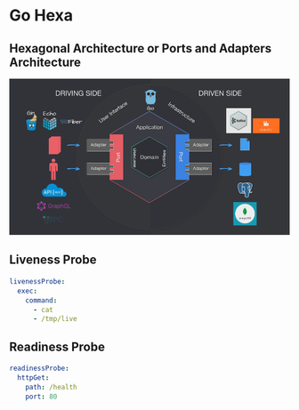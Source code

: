 # Go Hexa

## Hexagonal Architecture or Ports and Adapters Architecture

![Go Hexa](https://github.com/yuttasakcom/go-hexa/blob/master/screenshots/go-hexa.png)

## Liveness Probe

```yaml
livenessProbe:
  exec:
    command:
      - cat
      - /tmp/live
```

## Readiness Probe

```yaml
readinessProbe:
  httpGet:
    path: /health
    port: 80
```
